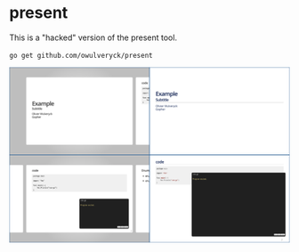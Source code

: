 # present

This is a "hacked" version of the present tool.

`go get github.com/owulveryck/present`

![](demo.png)
